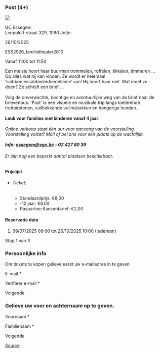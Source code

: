 ### Post (4+)

![](https://s3-eu-west-1.amazonaws.com/os-kwdo/prod/vgc/images/activity/686e874b64c0f_Post.jpg)

GC Essegem  
Leopold I-straat 329, 1090 Jette

26/10/2025

ESS2526_familietheater2610

Vanaf 11:00 tot 11:50

Een meisje hoort haar buurman trommelen, roffelen, tikkelen, timmeren ... Op alles wat hij kan vinden. Ze wordt er helemaal ‘scibbediescabbediedoedeliedie’ van! Hij hoort haar niet. Wat moet ze doen? Ze schrijft een brief ...  
<br/>Volg de onverwachte, bochtige en avontuurlijke weg van de brief naar de brievenbus. 'Post' is een visuele en muzikale trip langs toeterende trottoirstenen, vuilbekkende vuilnisbakken en hongerige honden.  
<br/>**Leuk voor families met kinderen vanaf 4 jaar**.  
<br/>*Online verkoop stopt één uur voor aanvang van de voorstelling.  
Voorstelling volzet? Mail of bel ons voor een plaats op de wachtlijst.  
<br/>**Info: [essegem@vgc.be](mailto:essegem@vgc.be) - 02 427 80 39***  

###### *Er zijn nog een beperkt aantal plaatsen beschikbaar.*

#### Prijslijst

* ###### Ticket:
    
    * Standaardprijs: €8,00
    * \-12 jaar: €6,00
    * Paspartoe-Kansentarief: €2,00

  

#### Reservatie data

1.  09/07/2025 09:00 tot 26/10/2025 10:00 (Iedereen)

Stap 1 van 3

 

### Persoonlijke info

Om tickets te kopen gelieve eerst uw e-mailadres in te geven

  

E-mail \* 

Verifieer e-mail \* 

Volgende

### Gelieve uw voor en achternaam op te geven.

Voornaam \* 

Familienaam \* 

Volgende

[Source](https://tickets.vgc.be/ticketingActivity/subscribe/ESS2526_familietheater2610)